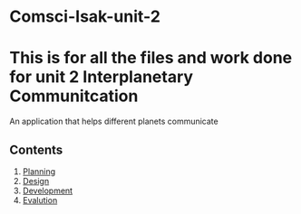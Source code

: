 # Comsci-Isak-unit-2
This is for all the files and work done for unit 2
Interplanetary Communitcation
===========================

An application that helps different planets communicate

Contents
-----
  1. [Planning](#planning)
  1. [Design](#design)
  1. [Development](#development)
  1. [Evalution](#evaluation)
